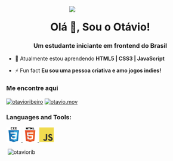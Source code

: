 <img src = "giphy.gif" width = "335px" align = "right">

<h1 align="center">Olá 👋, Sou o Otávio!</h1>
<h3 align="center">Um estudante iniciante em frontend do Brasil</h3>

- 🌱 Atualmente estou aprendendo **HTML5 | CSS3 | JavaScript**

- ⚡ Fun fact **Eu sou uma pessoa  criativa e amo jogos indies!**

<h3 align="left">Me encontre aqui</h3>
<p align="left">
<a href="https://linkedin.com/in/otávioribeiro" target="blank"><img align="center" src="https://raw.githubusercontent.com/rahuldkjain/github-profile-readme-generator/master/src/images/icons/Social/linked-in-alt.svg" alt="otavioribeiro" height="30" width="40" /></a>
<a href="https://instagram.com/otavio.mov" target="blank"><img align="center" src="https://raw.githubusercontent.com/rahuldkjain/github-profile-readme-generator/master/src/images/icons/Social/instagram.svg" alt="otavio.mov" height="30" width="40" /></a>
</p>

<h3 align="left">Languages and Tools:</h3>
<p align="left"> <a href="https://www.w3schools.com/css/" target="_blank" rel="noreferrer"> <img src="https://raw.githubusercontent.com/devicons/devicon/master/icons/css3/css3-original-wordmark.svg" alt="css3" width="40" height="40"/> </a> <a href="https://www.w3.org/html/" target="_blank" rel="noreferrer"> <img src="https://raw.githubusercontent.com/devicons/devicon/master/icons/html5/html5-original-wordmark.svg" alt="html5" width="40" height="40"/> </a> <a href="https://developer.mozilla.org/en-US/docs/Web/JavaScript" target="_blank" rel="noreferrer"> <img src="https://raw.githubusercontent.com/devicons/devicon/master/icons/javascript/javascript-original.svg" alt="javascript" width="40" height="40"/> </a> </p>

<p>&nbsp;<img align="center" src="https://github-readme-stats.vercel.app/api?username=otaviorib&show_icons=true&locale=en" alt="otaviorib" /></p>

